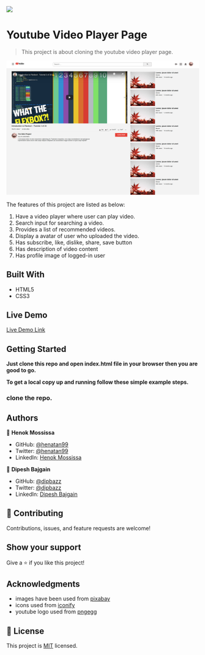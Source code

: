 ![](https://img.shields.io/badge/Microverse-blueviolet)

# Youtube Video Player Page

> This project is about cloning the youtube video player page.

![screenshot](./app_screenshot.png)

The features of this project are listed as below:
1. Have a video player where user can play video.
2. Search input for searching a video.
3. Provides a list of recommended videos.
4. Display a avatar of user who uploaded the video.
5. Has subscribe, like, dislike, share, save  button
6. Has description of video content 
7. Has profile image of logged-in user 

## Built With

- HTML5
- CSS3

## Live Demo

[Live Demo Link](https://henatan99.github.io/youtube-video-player-page/)


## Getting Started

**Just clone this repo and open index.html file in your browser then you are good to go.**


**To get a local copy up and running follow these simple example steps.**

### clone the repo.


## Authors

👤 **Henok Mossissa**

- GitHub: [@henatan99](https://github.com/henatan99)
- Twitter: [@henatan99](https://twitter.com/henatan99)
- LinkedIn: [Henok Mossissa](https://www.linkedin.com/in/henok-mekonnen-2a251613/)

👤 **Dipesh Bajgain**

- GitHub: [@dipbazz](https://github.com/dipbazz)
- Twitter: [@dipbazz](https://twitter.com/dipbazz)
- LinkedIn: [Dipesh Bajgain](https://www.linkedin.com/in/dipbazz/)

## 🤝 Contributing

Contributions, issues, and feature requests are welcome!

## Show your support

Give a ⭐️ if you like this project!

## Acknowledgments

- images have been used from [pixabay](https://pixabay.com/)
- icons used from [iconify](https://iconify.design/)
- youtube logo used from [pngegg](https://www.pngegg.com/en/png-zvlxf)

## 📝 License

This project is [MIT](https://github.com/henatan99/youtube-video-player-page/blob/youtube-homepage/LICENSE) licensed.
